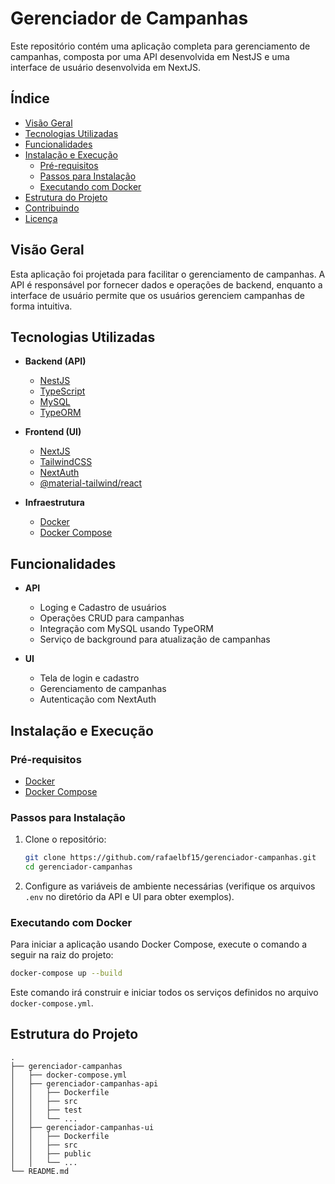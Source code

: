 
# Gerenciador de Campanhas

Este repositório contém uma aplicação completa para gerenciamento de campanhas, composta por uma API desenvolvida em NestJS e uma interface de usuário desenvolvida em NextJS.

## Índice

- [Visão Geral](#visão-geral)
- [Tecnologias Utilizadas](#tecnologias-utilizadas)
- [Funcionalidades](#funcionalidades)
- [Instalação e Execução](#instalação-e-execução)
  - [Pré-requisitos](#pré-requisitos)
  - [Passos para Instalação](#passos-para-instalação)
  - [Executando com Docker](#executando-com-docker)
- [Estrutura do Projeto](#estrutura-do-projeto)
- [Contribuindo](#contribuindo)
- [Licença](#licença)

## Visão Geral

Esta aplicação foi projetada para facilitar o gerenciamento de campanhas. A API é responsável por fornecer dados e operações de backend, enquanto a interface de usuário permite que os usuários gerenciem campanhas de forma intuitiva.

## Tecnologias Utilizadas

- **Backend (API)**
  - [NestJS](https://nestjs.com/)
  - [TypeScript](https://www.typescriptlang.org/)
  - [MySQL](https://www.mysql.com/)
  - [TypeORM](https://typeorm.io/)
  
- **Frontend (UI)**
  - [NextJS](https://nextjs.org/)
  - [TailwindCSS](https://tailwindcss.com/)
  - [NextAuth](https://next-auth.js.org/)
  - [@material-tailwind/react](https://www.material-tailwind.com/)

- **Infraestrutura**
  - [Docker](https://www.docker.com/)
  - [Docker Compose](https://docs.docker.com/compose/)

## Funcionalidades

- **API**
  - Loging e Cadastro de usuários
  - Operações CRUD para campanhas
  - Integração com MySQL usando TypeORM
  - Serviço de background para atualização de campanhas

- **UI**
  - Tela de login e cadastro
  - Gerenciamento de campanhas
  - Autenticação com NextAuth

## Instalação e Execução

### Pré-requisitos

- [Docker](https://www.docker.com/get-started)
- [Docker Compose](https://docs.docker.com/compose/install/)

### Passos para Instalação

1. Clone o repositório:
    ```sh
    git clone https://github.com/rafaelbf15/gerenciador-campanhas.git
    cd gerenciador-campanhas
    ```

2. Configure as variáveis de ambiente necessárias (verifique os arquivos `.env` no diretório da API e UI para obter exemplos).

### Executando com Docker

Para iniciar a aplicação usando Docker Compose, execute o comando a seguir na raiz do projeto:

```sh
docker-compose up --build
```

Este comando irá construir e iniciar todos os serviços definidos no arquivo `docker-compose.yml`.

## Estrutura do Projeto

```plaintext
.
├── gerenciador-campanhas
│   ├── docker-compose.yml
│   ├── gerenciador-campanhas-api
│   │   ├── Dockerfile
│   │   ├── src
│   │   ├── test
│   │   └── ...
│   ├── gerenciador-campanhas-ui
│   │   ├── Dockerfile
│   │   ├── src
│   │   ├── public
│   │   └── ...
└── README.md
```
